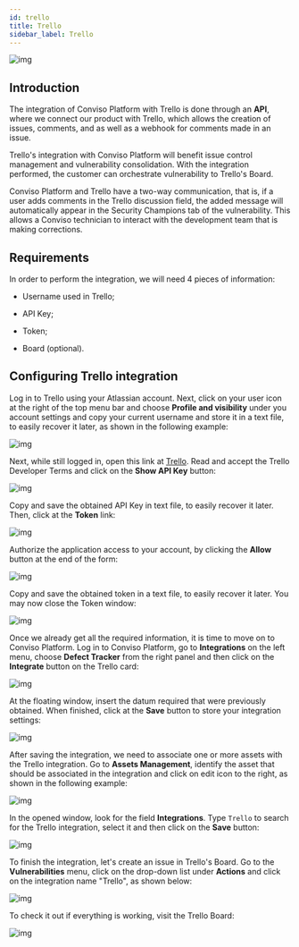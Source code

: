 ```yaml
---
id: trello
title: Trello
sidebar_label: Trello
---
```


<div style={{textAlign: 'center'}}>

![img](../../static/img/trello.png)

</div>

## Introduction

The integration of Conviso Platform with Trello is done through an **API**, where we connect our product with Trello, which allows the creation of issues, comments, and as well as a webhook for comments made in an issue.

Trello's integration with Conviso Platform will benefit issue control management and vulnerability consolidation. With the integration performed, the customer can orchestrate vulnerability to Trello's Board.

Conviso Platform and Trello have a two-way communication, that is, if a user adds comments in the Trello discussion field, the added message will automatically appear in the Security Champions tab of the vulnerability. This allows a Conviso technician to interact with the development team that is making corrections.

## Requirements

In order to perform the integration, we will need 4 pieces of information:

- Username used in Trello;

- API Key;

- Token;

- Board (optional).

## Configuring Trello integration

Log in to Trello using your Atlassian account. Next, click on your user icon at the right of the top menu bar and choose **Profile and visibility** under you account settings and copy your current username and store it in a text file, to easily recover it later, as shown in the following example:

<div style={{textAlign: 'center'}}>

![img](../../static/img/trello-img1.png)

</div>

Next, while still logged in, open this link at [Trello](https://trello.com/app-key/). Read and accept the Trello Developer Terms and click on the **Show API Key** button:

<div style={{textAlign: 'center'}}>

![img](../../static/img/trello-img2a.png)

</div>

Copy and save the obtained API Key in text file, to easily recover it later. Then, click at the **Token** link: 

<div style={{textAlign: 'center'}}>

![img](../../static/img/trello-img2b.png)

</div>

Authorize the application access to your account, by clicking the **Allow** button at the end of the form:

<div style={{textAlign: 'center'}}>

![img](../../static/img/trello-img2c.png)

</div>

Copy and save the obtained token in a text file, to easily recover it later. You may now close the Token window:

<div style={{textAlign: 'center'}}>

![img](../../static/img/trello-img2d.png)

</div>

Once we already get all the required information, it is time to move on to Conviso Platform. Log in to Conviso Platform, go to **Integrations** on the left menu, choose **Defect Tracker** from the right panel and then click on the **Integrate** button on the Trello card:

<div style={{textAlign: 'center'}}>

![img](../../static/img/trello-img3.png)

</div>

At the floating window, insert the datum required that were previously obtained. When finished, click at the **Save** button to store your integration settings:

<div style={{textAlign: 'center'}}>

![img](../../static/img/trello-img4.png)

</div>

After saving the integration, we need to associate one or more assets with the Trello integration. Go to **Assets Management**, identify the asset that should be associated in the integration and click on edit icon to the right, as shown in the following example:

<div style={{textAlign: 'center'}}>

![img](../../static/img/trello-img5.png)

</div>

In the opened window, look for the field **Integrations**. Type ```Trello``` to search for the Trello integration, select it and then click on the **Save** button:

<div style={{textAlign: 'center'}}>

![img](../../static/img/trello-img6.png)

</div>

To finish the integration, let's create an issue in Trello's Board. Go to the **Vulnerabilities** menu, click on the drop-down list under **Actions** and click on the integration name "Trello", as shown below:

<div style={{textAlign: 'center'}}>

![img](../../static/img/trello-img7.png)

</div>

To check it out if everything is working, visit the Trello Board:

<div style={{textAlign: 'center'}}>

![img](../../static/img/trello-img8.png)

</div>